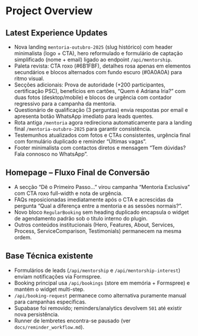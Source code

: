 # Project Overview


## Latest Experience Updates

- Nova landing `mentoria-outubro-2025` (slug histórico) com header minimalista (logo + CTA), hero reformulado e formulário de captação simplificado (nome + email) ligado ao endpoint `/api/mentorship`.
- Paleta revista: CTA roxo (#6B1FBF), detalhes rosa apenas em elementos secundários e blocos alternados com fundo escuro (#0A0A0A) para ritmo visual.
- Secções adicionais: Prova de autoridade (+200 participantes, certificação PSC), benefícios em cartões, “Quem é Adriana Iria?” com duas fotos (desktop/mobile) e blocos de urgência com contador regressivo para a campanha da mentoria.
- Questionário de qualificação (3 perguntas) envia respostas por email e apresenta botão WhatsApp imediato para leads quentes.
- Rota antiga `/mentoria` agora redireciona automaticamente para a landing final `/mentoria-outubro-2025` para garantir consistência.
- Testemunhos atualizados com fotos e CTAs consistentes, urgência final com formulário duplicado e reminder “Últimas vagas”.
- Footer minimalista com contactos diretos e mensagem “Tem dúvidas? Fala connosco no WhatsApp”.

## Homepage – Fluxo Final de Conversão

- A secção “Dê o Primeiro Passo...” virou campanha “Mentoria Exclusiva” com CTA roxo full-width e nota de urgência.
- FAQs reposicionadas imediatamente após o CTA e acrescidas da pergunta “Qual a diferença entre a mentoria e as sessões normais?”.
- Novo bloco `RegularBooking` sem heading duplicado encapsula o widget de agendamento padrão sob o título interno do plugin.
- Outros conteúdos institucionais (Hero, Features, About, Services, Process, ServiceComparison, Testimonials) permanecem na mesma ordem.

## Base Técnica existente

- Formulários de leads (`/api/mentorship` e `/api/mentorship-interest`) enviam notificações via Formspree.
- Booking principal usa `/api/bookings` (store em memória + Formspree) e mantém o widget multi-step.
- `/api/booking-request` permanece como alternativa puramente manual para campanhas específicas.
- Supabase foi removido; reminders/analytics devolvem `501` até existir nova persistência.
- Runner de lembretes encontra-se pausado (ver `docs/reminder_workflow.md`).
